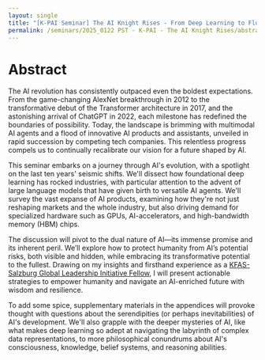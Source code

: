 ```yaml
---
layout: single
title: "[K-PAI Seminar] The AI Knight Rises - From Deep Learning to Flourishing Societies"
permalink: /seminars/2025_0122 PST - K-PAI - The AI Knight Rises/abstract
---
```


<head>
	<link rel="stylesheet" href="/resource/styles.css">
</head>

<h1 id="abstract">
	Abstract
</h1>

The AI revolution has consistently outpaced even the boldest expectations. From the game-changing AlexNet breakthrough in 2012 to the transformative debut of the Transformer architecture in 2017, and the astonishing arrival of ChatGPT in 2022, each milestone has redefined the boundaries of possibility. Today, the landscape is brimming with multimodal AI agents and a flood of innovative AI products and assistants, unveiled in rapid succession by competing tech companies. This relentless progress compels us to continually recalibrate our vision for a future shaped by AI.

This seminar embarks on a journey through AI's evolution, with a spotlight on the last ten years' seismic shifts. We'll dissect how foundational deep learning has rocked industries, with particular attention to the advent of large language models that have given birth to versatile AI agents. We'll survey the vast expanse of AI products, examining how they're not just reshaping markets and the whole industry, but also driving demand for specialized hardware such as GPUs, AI-accelerators, and high-bandwidth memory (HBM) chips.

The discussion will pivot to the dual nature of AI—its immense promise and its inherent peril. We’ll explore how to protect humanity from AI’s potential risks, both visible and hidden, while embracing its transformative potential to the fullest. Drawing on my insights and firsthand experience as a [KFAS-Salzburg Global Leadership Initiative Fellow](https://www.salzburgglobal.org/news/latest-news/article/introducing-the-second-cohort-of-the-kfas-salzburg-global-leadership-initiative), I will present actionable strategies to empower humanity and navigate an AI-enriched future with wisdom and resilience.

To add some spice, supplementary materials in the appendices will provoke thought with questions about the serendipities (or perhaps inevitabilities) of AI's development. We'll also grapple with the deeper mysteries of AI, like what makes deep learning so adept at navigating the labyrinth of complex data representations, to more philosophical conundrums about AI's consciousness, knowledge, belief systems, and reasoning abilities.

